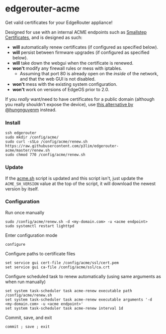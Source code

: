 # edgerouter-acme

Get valid certificates for your EdgeRouter appliance!

Designed for use with an internal ACME endpoints such as [Smallstep Certificates](https://github.com/smallstep/certificates), and is designed as such:

- **will** automatically renew certificates (if configured as specified below).
- **will** persist between firmware upgrades (if configured as specified below).
- **will** take down the webgui when the certificate is renewed.
- **won't** modify any firewall rules or mess with iptables.
	- Assuming that port 80 is already open on the _inside_ of the network, and that the web GUI is not disabled.
- **won't** mess with the existing system configuration.
- **won't** work on versions of EdgeOS prior to 2.0.

If you _really_ want/need to have certificates for a public domain (although you really shouldn't expose the device), use [this alternative by @hungnguyenm](https://github.com/hungnguyenm/edgemax-acme) instead.

### Install

	ssh edgerouter
	sudo mkdir /config/acme/
	sudo curl -sSLo /config/acme/renew.sh https://raw.githubusercontent.com/p3lim/edgerouter-acme/master/renew.sh
	sudo chmod 770 /config/acme/renew.sh

### Update

If the [acme.sh](https://github.com/acmesh-official/acme.sh/releases) script is updated and this script isn't, just update the `ACME_SH_VERSION` value at the top of the script, it will download the newest version by itself.

### Configuration

Run once manually

	sudo /config/acme/renew.sh -d <my-domain.com> -u <acme endpoint>
	sudo systemctl restart lighttpd

Enter configuration mode

	configure

Configure paths to certificate files

	set service gui cert-file /config/acme/ssl/cert.pem
	set service gui ca-file /config/acme/ssl/ca.crt

Configure scheduled task to renew automatically (using same arguments as when run manually)

	set system task-scheduler task acme-renew executable path /config/acme/renew.sh
	set system task-scheduler task acme-renew executable arguments '-d <my-domain.com> -u <acme endpoint>'
	set system task-scheduler task acme-renew interval 1d

Commit, save, and exit

	commit ; save ; exit
